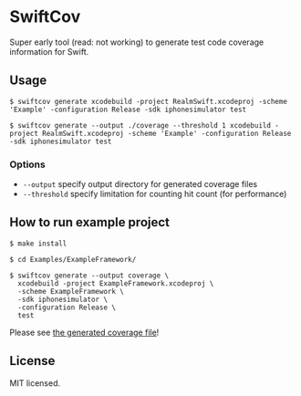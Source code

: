# SwiftCov

Super early tool (read: not working) to generate test code coverage information
for Swift.

## Usage

```shell
$ swiftcov generate xcodebuild -project RealmSwift.xcodeproj -scheme 'Example' -configuration Release -sdk iphonesimulator test
```

```shell
$ swiftcov generate --output ./coverage --threshold 1 xcodebuild -project RealmSwift.xcodeproj -scheme 'Example' -configuration Release -sdk iphonesimulator test
```

### Options

- `--output` specify output directory for generated coverage files
- `--threshold` specify limitation for counting hit count (for performance)

## How to run example project

```shell
$ make install
```

```shell
$ cd Examples/ExampleFramework/
```

```shell
$ swiftcov generate --output coverage \
  xcodebuild -project ExampleFramework.xcodeproj \
  -scheme ExampleFramework \
  -sdk iphonesimulator \
  -configuration Release \
  test
```

Please see [the generated coverage file](https://github.com/realm/SwiftCov/blob/master/Examples/ExampleFramework/coverage/Calculator.swift.gcov)!

## License

MIT licensed.
